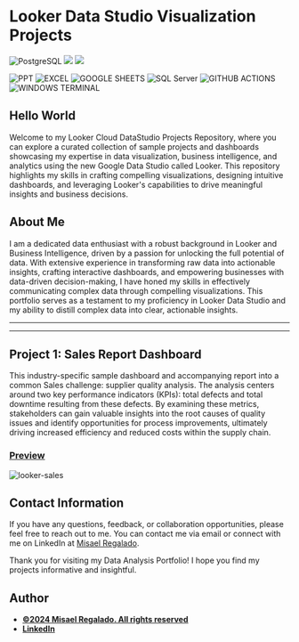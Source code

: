 
# Looker Data Studio Visualization Projects

![PostgreSQL](https://img.shields.io/badge/PostgreSQL-316192?style=for-the-badge&logo=postgresql&logoColor=white)
![](https://img.shields.io/badge/MySQL-00000F?style=for-the-badge&logo=mysql&logoColor=white)
![](https://img.shields.io/badge/SQLite-07405E?style=for-the-badge&logo=sqlite&logoColor=white)


![PPT](https://img.shields.io/badge/Microsoft_PowerPoint-B7472A?style=for-the-badge&logo=microsoft-powerpoint&logoColor=white)
![EXCEL](https://img.shields.io/badge/Microsoft_Excel-217346?style=for-the-badge&logo=microsoft-excel&logoColor=white)
![GOOGLE SHEETS](https://img.shields.io/badge/Google%20Sheets-34A853?style=for-the-badge&logo=google-sheets&logoColor=white)
![SQL Server](https://img.shields.io/badge/Microsoft_SQL_Server-CC2927?style=for-the-badge&logo=microsoft-sql-server&logoColor=white)
![GITHUB ACTIONS](https://img.shields.io/badge/Github%20Actions-282a2e?style=for-the-badge&logo=githubactions&logoColor=367cfe)
![WINDOWS TERMINAL](https://img.shields.io/badge/windows%20terminal-4D4D4D?style=for-the-badge&logo=windows%20terminal&logoColor=white)


## Hello World

Welcome to my Looker Cloud DataStudio Projects Repository, where you can explore a curated collection of sample projects and dashboards showcasing my expertise in data visualization, business intelligence, and analytics using the new Google Data Studio called Looker. This repository highlights my skills in crafting compelling visualizations, designing intuitive dashboards, and leveraging Looker's capabilities to drive meaningful insights and business decisions.



## About Me
I am a dedicated data enthusiast with a robust background in Looker and Business Intelligence, driven by a passion for unlocking the full potential of data. With extensive experience in transforming raw data into actionable insights, crafting interactive dashboards, and empowering businesses with data-driven decision-making, I have honed my skills in effectively communicating complex data through compelling visualizations. This portfolio serves as a testament to my proficiency in Looker Data Studio and my ability to distill complex data into clear, actionable insights.

---

---
## Project 1: Sales Report Dashboard

This industry-specific sample dashboard and accompanying report into a common Sales challenge: supplier quality analysis. The analysis centers around two key performance indicators (KPIs): total defects and total downtime resulting from these defects. By examining these metrics, stakeholders can gain valuable insights into the root causes of quality issues and identify opportunities for process improvements, ultimately driving increased efficiency and reduced costs within the supply chain.

### [Preview](https://lookerstudio.google.com/reporting/f9e6c0c8-13b9-41d3-a653-399ddd5e8ebe)




![looker-sales](https://github.com/mregaladog/Looker-Portfolio/assets/171528893/c832ba90-c9e7-4eba-915b-ac5096fd2000)







## Contact Information

If you have any questions, feedback, or collaboration opportunities, please feel free to reach out to me. You can contact me via email or connect with me on LinkedIn at [Misael Regalado](https://www.linkedin.com/in/mregalado).

Thank you for visiting my Data Analysis Portfolio! I hope you find my projects informative and insightful.



## Author
- [<ins><b>©2024 Misael Regalado. All rights reserved</b></ins>](https://www.linkedin.com/in/mregalado/)
- <b>[LinkedIn](https://www.linkedin.com/in/mregalado/)</b>

  

 

